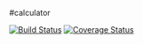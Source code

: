 #calculator 

[![Build Status](https://travis-ci.com/AnxhelaMehmetaj/decorator.svg?branch=master)](https://travis-ci.com/AnxhelaMehmetaj/decorator)
[![Coverage Status](https://coveralls.io/repos/github/AnxhelaMehmetaj/decorator/badge.svg?branch=master)](https://coveralls.io/github/AnxhelaMehmetaj/decorator?branch=master)